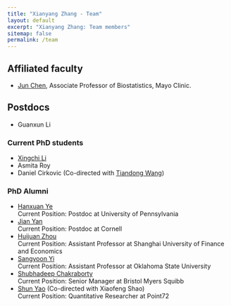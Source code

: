 ```yaml
---
title: "Xianyang Zhang - Team"
layout: default
excerpt: "Xianyang Zhang: Team members"
sitemap: false
permalink: /team
---
```


<div markdown="0" class="hero-body">
  <div class="container">
    <article class="media">
      <div class="media-content">
        <div class="content">
          <h1>Affiliated faculty</h1>
          <p><ul>
            <li><a href="https://www.mayo.edu/research/faculty/chen-jun-ph-d/bio-20126134">Jun Chen</a>, Associate Professor of Biostatistics, Mayo Clinic.</li>
          </ul></p>
        </div>
      </div>
    </article>
      <article class="media">
      <div class="media-content">
        <div class="content">
          <h1>Postdocs</h1>
          <p><ul>
            <li>Guanxun Li</li>
          </ul></p>
        </div>
      </div>
    </article>
    <article class="media">
      <div class="media-content">
        <div class="content">
    <article class="media">
      <div class="media-content">
        <div class="content">
          <h1>Current PhD students</h1>
          <p><ul>
            <li><a  href="https://xingchi.li">Xingchi Li</a></li>
            <li>Asmita Roy</li>
            <li>Daniel Cirkovic (Co-directed with <a  href="https://sites.google.com/tamu.edu/twang">Tiandong Wang</a>)</li>
          </ul></p>
        </div>
      </div>
    </article>
    <article class="media">
      <div class="media-content">
        <div class="content">
          <h1>PhD Alumni</h1>
          <p><ul>
          <li><a href="https://ssm.sufe.edu.cn/c6/27/c718a181799/page.htm">Hanxuan Ye</a><br/>Current Position: Postdoc at University of Pennsylvania</li>
          <li><a href="https://ssm.sufe.edu.cn/c6/27/c718a181799/page.htm">Jian Yan</a><br/>Current Position: Postdoc at Cornell</li>
            <li><a href="https://ssm.sufe.edu.cn/c6/27/c718a181799/page.htm">Huijuan Zhou</a><br/>Current Position: Assistant Professor at Shanghai University of Finance and Economics</li>
            <li><a href="https://experts.okstate.edu/sayi">Sangyoon Yi</a><br/>Current Position: Assistant Professor at Oklahoma State University</li>
            <li><a href="https://shubhadeepstat.wixsite.com/shubhadeep">Shubhadeep Chakraborty</a><br/>Current Position: Senior Manager at Bristol Myers Squibb</li>
            <li><a href="https://scholar.google.com/citations?user=dQ0ze2gAAAAJ&hl=en">Shun Yao</a> (Co-directed with Xiaofeng Shao)<br/>Current Position: Quantitative Researcher at Point72</li>
          </ul></p>
        </div>
      </div>
    </article>
  </div>
</div>
